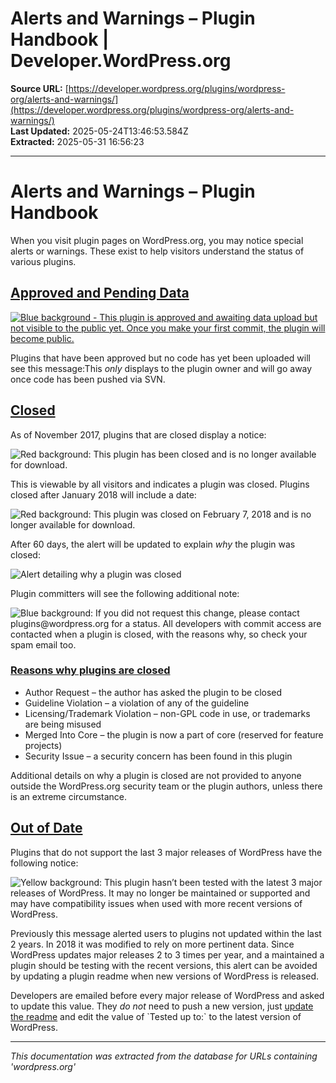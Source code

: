 # Alerts and Warnings – Plugin Handbook | Developer.WordPress.org

**Source URL:** [https://developer.wordpress.org/plugins/wordpress-org/alerts-and-warnings/](https://developer.wordpress.org/plugins/wordpress-org/alerts-and-warnings/)  
**Last Updated:** 2025-05-24T13:46:53.584Z  
**Extracted:** 2025-05-31 16:56:23

---

# Alerts and Warnings – Plugin Handbook

When you visit plugin pages on WordPress.org, you may notice special alerts or warnings. These exist to help visitors understand the status of various plugins.

## [Approved and Pending Data](#approved-and-pending-data)

[![Blue background - This plugin is approved and awaiting data upload but not visible to the public yet. Once you make your first commit, the plugin will become public.](https://i0.wp.com/developer.wordpress.org/files/2018/02/approved.jpg?resize=954%2C76&ssl=1)](https://i0.wp.com/developer.wordpress.org/files/2018/02/approved.jpg?ssl=1)

Plugins that have been approved but no code has yet been uploaded will see this message:This _only_ displays to the plugin owner and will go away once code has been pushed via SVN.

## [Closed](#closed)

As of November 2017, plugins that are closed display a notice:

![Red background: This plugin has been closed and is no longer available for download.](https://i0.wp.com/developer.wordpress.org/files/2018/02/closed.png?resize=629%2C52&ssl=1)

This is viewable by all visitors and indicates a plugin was closed. Plugins closed after January 2018 will include a date:

![Red background: This plugin was closed on February 7, 2018 and is no longer available for download.](https://i0.wp.com/developer.wordpress.org/files/2018/02/closed-alt.jpg?resize=624%2C56&ssl=1)

After 60 days, the alert will be updated to explain _why_ the plugin was closed:

![Alert detailing why a plugin was closed](https://i0.wp.com/developer.wordpress.org/files/2018/02/why-closed.png?resize=626%2C81&ssl=1)

Plugin committers will see the following additional note:

![Blue background: If you did not request this change, please contact plugins@wordpress.org for a status. All developers with commit access are contacted when a plugin is closed, with the reasons why, so check your spam email too.](https://i0.wp.com/developer.wordpress.org/files/2018/02/closed-owner.png?resize=629%2C101&ssl=1)

### [Reasons why plugins are closed](#reasons-why-plugins-are-closed)

*   Author Request – the author has asked the plugin to be closed
*   Guideline Violation – a violation of any of the guideline
*   Licensing/Trademark Violation – non-GPL code in use, or trademarks are being misused
*   Merged Into Core – the plugin is now a part of core (reserved for feature projects)
*   Security Issue – a security concern has been found in this plugin

Additional details on why a plugin is closed are not provided to anyone outside the WordPress.org security team or the plugin authors, unless there is an extreme circumstance.

## [Out of Date](#out-of-date)

Plugins that do not support the last 3 major releases of WordPress have the following notice:

![Yellow background: This plugin hasn’t been tested with the latest 3 major releases of WordPress. It may no longer be maintained or supported and may have compatibility issues when used with more recent versions of WordPress.](https://i0.wp.com/developer.wordpress.org/files/2018/02/old.jpg?resize=965%2C83&ssl=1)

Previously this message alerted users to plugins not updated within the last 2 years. In 2018 it was modified to rely on more pertinent data. Since WordPress updates major releases 2 to 3 times per year, and a maintained a plugin should be testing with the recent versions, this alert can be avoided by updating a plugin readme when new versions of WordPress is released.

Developers are emailed before every major release of WordPress and asked to update this value. They _do not_ need to push a new version, just [update the readme](https://developer.wordpress.org/plugins/wordpress-org/how-your-readme-txt-works/) and edit the value of \`Tested up to:\` to the latest version of WordPress.

---

*This documentation was extracted from the database for URLs containing 'wordpress.org'*
